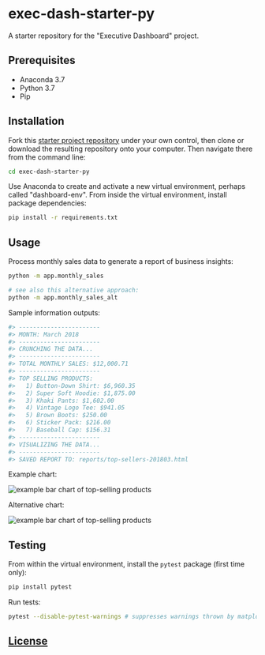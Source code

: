 # exec-dash-starter-py

A starter repository for the "Executive Dashboard" project.

## Prerequisites

  + Anaconda 3.7
  + Python 3.7
  + Pip

## Installation

Fork this [starter project repository](https://github.com/prof-rossetti/exec-dash-starter-py) under your own control, then clone or download the resulting repository onto your computer. Then navigate there from the command line:

```sh
cd exec-dash-starter-py
```

Use Anaconda to create and activate a new virtual environment, perhaps called "dashboard-env". From inside the virtual environment, install package dependencies:

```sh
pip install -r requirements.txt
```

## Usage

Process monthly sales data to generate a report of business insights:

```sh
python -m app.monthly_sales

# see also this alternative approach:
python -m app.monthly_sales_alt
```

Sample information outputs:

```py
#> -----------------------
#> MONTH: March 2018
#> -----------------------
#> CRUNCHING THE DATA...
#> -----------------------
#> TOTAL MONTHLY SALES: $12,000.71
#> -----------------------
#> TOP SELLING PRODUCTS:
#>   1) Button-Down Shirt: $6,960.35
#>   2) Super Soft Hoodie: $1,875.00
#>   3) Khaki Pants: $1,602.00
#>   4) Vintage Logo Tee: $941.05
#>   5) Brown Boots: $250.00
#>   6) Sticker Pack: $216.00
#>   7) Baseball Cap: $156.31
#> -----------------------
#> VISUALIZING THE DATA...
#> -----------------------
#> SAVED REPORT TO: reports/top-sellers-201803.html
```

Example chart:

![example bar chart of top-selling products](/images/top-sellers-201803.png)

Alternative chart:

![example bar chart of top-selling products](/images/top-sellers-201803-alt.png)

## Testing

From within the virtual environment, install the `pytest` package (first time only):

```sh
pip install pytest
```

Run tests:

```sh
pytest --disable-pytest-warnings # suppresses warnings thrown by matplotlib during testing
```

## [License](/LICENSE.md)
